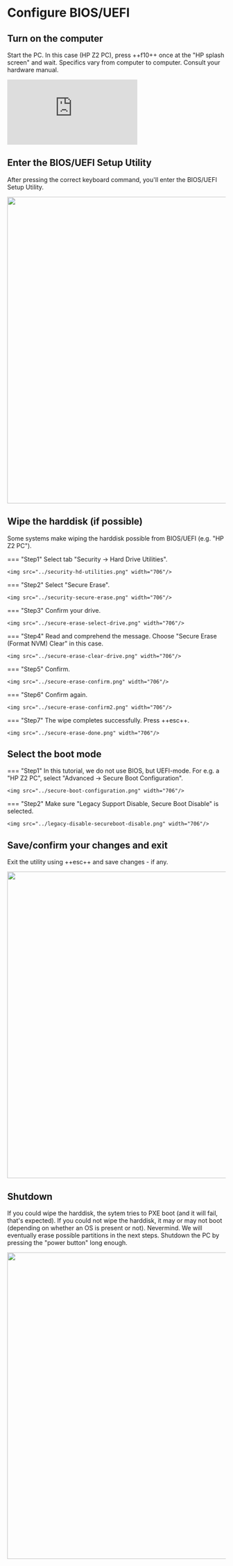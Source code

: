 # Configure BIOS/UEFI

## Turn on the computer
Start the PC. In this case (HP Z2 PC), press ++f10++ once at the "HP splash screen" and wait. Specifics vary from computer to computer. Consult your hardware manual.

<div class="video-container">
  <iframe src="https://www.youtube.com/embed/dODhZQgqKIo?si=eVwPfpX-AbpGfPl8" title="Test video" frameborder="0" allow="accelerometer; autoplay; clipboard-write; encrypted-media; gyroscope; picture-in-picture; web-share" referrerpolicy="strict-origin-when-cross-origin" allowfullscreen></iframe>
</div>

<!--- <img src="../vendor-splash.png" width="706"/> -->

## Enter the BIOS/UEFI Setup Utility
After pressing the correct keyboard command, you'll enter the BIOS/UEFI Setup Utility.

<img src="../bios-uefi-utility.png" width="706"/>

## Wipe the harddisk (if possible)
Some systems make wiping the harddisk possible from BIOS/UEFI (e.g. "HP Z2 PC").

=== "Step1"
    Select tab "Security -> Hard Drive Utilities".

    <img src="../security-hd-utilities.png" width="706"/>

=== "Step2"
    Select "Secure Erase".

    <img src="../security-secure-erase.png" width="706"/>

=== "Step3"
    Confirm your drive.

    <img src="../secure-erase-select-drive.png" width="706"/>

=== "Step4"
    Read and comprehend the message. Choose "Secure Erase (Format NVM) Clear" in this case.

    <img src="../secure-erase-clear-drive.png" width="706"/>

=== "Step5"
    Confirm.

    <img src="../secure-erase-confirm.png" width="706"/>

=== "Step6"
    Confirm again.

    <img src="../secure-erase-confirm2.png" width="706"/>

=== "Step7"
    The wipe completes successfully. Press ++esc++.

    <img src="../secure-erase-done.png" width="706"/>

## Select the boot mode

=== "Step1"
    In this tutorial, we do not use BIOS, but UEFI-mode. For e.g. a "HP Z2 PC", select "Advanced -> Secure Boot Configuration".

    <img src="../secure-boot-configuration.png" width="706"/>

=== "Step2"
    Make sure "Legacy Support Disable, Secure Boot Disable" is selected.

    <img src="../legacy-disable-secureboot-disable.png" width="706"/>

## Save/confirm your changes and exit
Exit the utility using ++esc++ and save changes - if any.

<img src="../exit-save-changes.png" width="706"/>

## Shutdown
If you could wipe the harddisk, the sytem tries to PXE boot (and it will fail, that's expected). If you could not wipe the harddisk, it may or may not boot (depending on whether an OS is present or not). Nevermind. We will eventually erase possible partitions in the next steps. Shutdown the PC by pressing the "power button" long enough.

<img src="../pxe-boot.png" width="706"/>